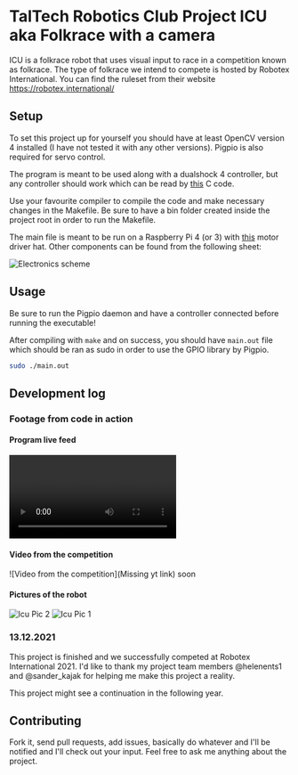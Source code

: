 
# TalTech Robotics Club Project ICU aka Folkrace with a camera

ICU is a folkrace robot that uses visual input to race in a competition known as folkrace. The type of folkrace we intend to compete is hosted by Robotex International. You can find the ruleset from their website https://robotex.international/

## Setup

To set this project up for yourself you should have at least OpenCV version 4 installed (I have not tested it with any other versions). Pigpio is also required for servo control.

The program is meant to be used along with a dualshock 4 controller, but any controller should work which can be read by [this](https://gist.github.com/jasonwhite/c5b2048c15993d285130) C code.

Use your favourite compiler to compile the code and make necessary changes in the Makefile. Be sure to have a bin folder created inside the project root in order to run the Makefile.

The main file is meant to be run on a Raspberry Pi 4 (or 3) with [this](https://www.waveshare.com/motor-driver-hat.htm) motor driver hat. Other components can be found from the following sheet:

![Electronics scheme](https://gitlab.com/Fyoxy/icu/-/raw/main/readme/ICU_Scheme.PNG)

## Usage

Be sure to run the Pigpio daemon and have a controller connected before running the executable!

After compiling with `make` and on success, you should have `main.out` file which should be ran as sudo in order to use the GPIO library by Pigpio.
```bash
sudo ./main.out
```

## Development log

### Footage from code in action

#### Program live feed
![Live feed from program](https://gitlab.com/Fyoxy/icu/-/raw/main/readme/icu_in_action.mp4)

#### Video from the competition
![Video from the competition](Missing yt link)
soon

#### Pictures of the robot
![Icu Pic 2](https://gitlab.com/Fyoxy/icu/-/raw/main/readme/icu_robot_2.png) ![Icu Pic 1](https://gitlab.com/Fyoxy/icu/-/raw/main/readme/icu_robot_1.png)

### 13.12.2021
This project is finished and we successfully competed at Robotex International 2021. I'd like to thank my project team members @helenents1 and @sander_kajak for helping me make this project a reality.

This project might see a continuation in the following year.

## Contributing

Fork it, send pull requests, add issues, basically do whatever and I'll be notified and I'll check out your input.
Feel free to ask me anything about the project.
